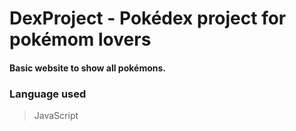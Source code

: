 # DexProject - Pokédex project for pokémom lovers

#### Basic website to show all pokémons.

### Language used
>JavaScript
